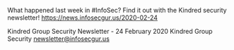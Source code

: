What happened last week in #InfoSec? Find it out with the Kindred security newsletter!
https://news.infosecgur.us/2020-02-24

Kindred Group Security Newsletter - 24 February 2020
Kindred Group Security
newsletter@infosecgur.us
